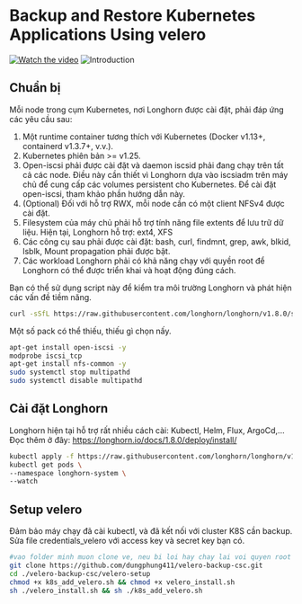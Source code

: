 
# Backup and Restore Kubernetes Applications Using velero

[![Watch the video](https://img.youtube.com/vi/hV98fuCQJ48/maxresdefault.jpg)](https://youtu.be/hV98fuCQJ48)
![Introduction](https://th.bing.com/th/id/OIP.5Ro6BaZ9sFTbxClpQ_Z9uwHaDN?rs=1&pid=ImgDetMain)



## Chuẩn bị 
Mỗi node trong cụm Kubernetes, nơi Longhorn được cài đặt, phải đáp ứng các yêu cầu sau:
1. Một runtime container tương thích với Kubernetes (Docker v1.13+, containerd v1.3.7+, v.v.).
2. Kubernetes phiên bản >= v1.25.
3. Open-iscsi phải được cài đặt và daemon iscsid phải đang chạy trên tất cả các node. Điều này cần thiết vì Longhorn dựa vào iscsiadm trên máy chủ để cung cấp các volumes persistent cho Kubernetes. Để cài đặt open-iscsi, tham khảo phần hướng dẫn này.
4. (Optional) Đối với hỗ trợ RWX, mỗi node cần có một client NFSv4 được cài đặt.
5. Filesystem của máy chủ phải hỗ trợ tính năng file extents để lưu trữ dữ liệu. Hiện tại, Longhorn hỗ trợ: ext4, XFS
6. Các công cụ sau phải được cài đặt: bash, curl, findmnt, grep, awk, blkid, lsblk, Mount propagation phải được bật.
7. Các workload Longhorn phải có khả năng chạy với quyền root để Longhorn có thể được triển khai và hoạt động đúng cách.

Bạn có thể sử dụng script này để kiểm tra môi trường Longhorn và phát hiện các vấn đề tiềm năng.
   ```bash
   curl -sSfL https://raw.githubusercontent.com/longhorn/longhorn/v1.8.0/scripts/environment_check.sh | bash
```
Một số pack có thể thiếu, thiếu gì chọn nấy.
  ```bash
apt-get install open-iscsi -y
modprobe iscsi_tcp
apt-get install nfs-common -y
sudo systemctl stop multipathd
sudo systemctl disable multipathd
  ```
## Cài đặt Longhorn
Longhorn hiện tại hỗ trợ rất nhiều cách cài: Kubectl, Helm, Flux, ArgoCd,... <br>
Đọc thêm ở đây: https://longhorn.io/docs/1.8.0/deploy/install/
```bash
kubectl apply -f https://raw.githubusercontent.com/longhorn/longhorn/v1.8.0/deploy/longhorn.yaml
kubectl get pods \
--namespace longhorn-system \
--watch
```

## Setup velero 
Đảm bảo máy chạy đã cài kubectl, và đã kết nối với cluster K8S cần backup. <br>
Sửa file credentials_velero với access key và secret key bạn có.


```bash
#vao folder minh muon clone ve, neu bi loi hay chay lai voi quyen root
git clone https://github.com/dungphung411/velero-backup-csc.git
cd ./velero-backup-csc/velero-setup 
chmod +x k8s_add_velero.sh && chmod +x velero_install.sh
sh ./velero_install.sh && sh ./k8s_add_velero.sh
```
